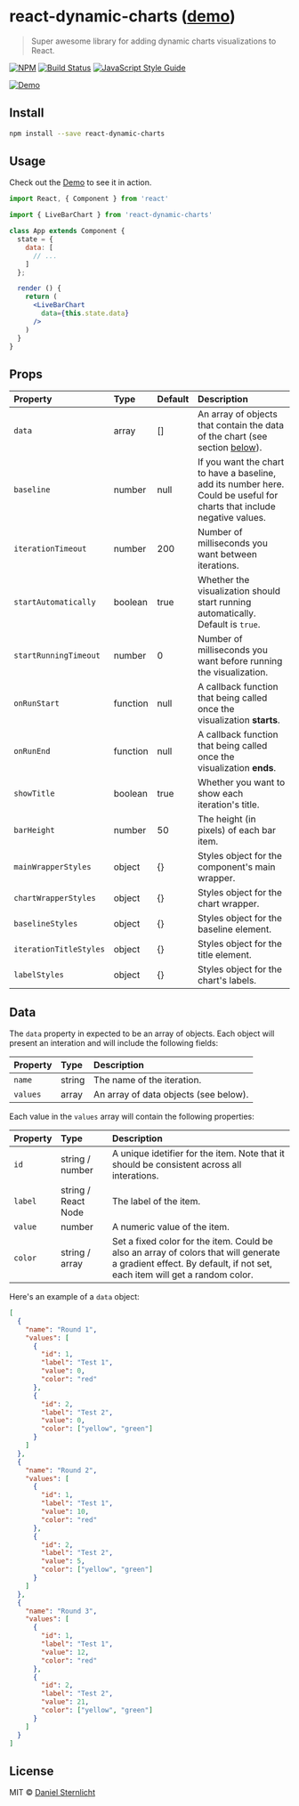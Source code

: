 # react-dynamic-charts ([demo](https://dsternlicht.github.io/react-dynamic-charts/))

> Super awesome library for adding dynamic charts visualizations to React.

[![NPM](https://img.shields.io/npm/v/react-dynamic-charts.svg)](https://www.npmjs.com/package/react-dynamic-charts) [![Build Status](https://travis-ci.com/dsternlicht/react-dynamic-charts.svg?branch=master)](https://travis-ci.com/dsternlicht/react-dynamic-charts) [![JavaScript Style Guide](https://img.shields.io/badge/code_style-standard-brightgreen.svg)](https://standardjs.com)

[![Demo](https://raw.githubusercontent.com/dsternlicht/react-dynamic-charts/master/example/demo.gif)](https://dsternlicht.github.io/react-dynamic-charts/)

## Install

```bash
npm install --save react-dynamic-charts
```

## Usage

Check out the [Demo](https://dsternlicht.github.io/react-dynamic-charts/) to see it in action.

```jsx
import React, { Component } from 'react'

import { LiveBarChart } from 'react-dynamic-charts'

class App extends Component {
  state = {
    data: [
      // ...
    ]
  };

  render () {
    return (
      <LiveBarChart
        data={this.state.data}
      />
    )
  }
}
```

## Props

| Property      | Type               | Default                               | Description                                                                                                                                  |
|:--------------|:-------------------|:--------------------------------------|:---------------------------------------------------------------------------------------------------------------------------------------------|
| `data`  | array           | []                                  | An array of objects that contain the data of the chart (see section [below](https://github.com/dsternlicht/react-dynamic-charts#data)). |
| `baseline`  | number           | null                                  | If you want the chart to have a baseline, add its number here. Could be useful for charts that include negative values. |
| `iterationTimeout`  | number           | 200                         | Number of milliseconds you want between iterations. |
| `startAutomatically`  | boolean           | true                                  | Whether the visualization should start running automatically. Default is `true`. |
| `startRunningTimeout`  | number           | 0                         | Number of milliseconds you want before running the visualization. |
| `onRunStart`  | function           | null                                  | A callback function that being called once the visualization **starts**. |
| `onRunEnd`  | function           | null                                  | A callback function that being called once the visualization **ends**. |
| `showTitle`  | boolean           | true                                  | Whether you want to show each iteration's title. |
| `barHeight`  | number           | 50                                  | The height (in pixels) of each bar item. |
| `mainWrapperStyles`  | object           | {}                                  | Styles object for the component's main wrapper. |
| `chartWrapperStyles`  | object           | {}                                  | Styles object for the chart wrapper. |
| `baselineStyles`  | object           | {}                                  | Styles object for the baseline element. |
| `iterationTitleStyles`  | object           | {}                                  | Styles object for the title element. |
| `labelStyles`  | object           | {}                                  | Styles object for the chart's labels. |

## Data

The `data` property in expected to be an array of objects. Each object will present an interation and will include the following fields:

| Property      | Type          | Description                                                                                                                                  |
|:--------------|:-------------------|:---------------------------------------------------------------------------------------------------------------------------------------------|
| `name` | string | The name of the iteration. 
| `values` | array | An array of data objects (see below).


Each value in the `values` array will contain the following properties:

| Property      | Type          | Description                                                                                                                                  |
|:--------------|:-------------------|:---------------------------------------------------------------------------------------------------------------------------------------------|
| `id` | string / number | A unique idetifier for the item. Note that it should be consistent across all interations. |
| `label` | string / React Node | The label of the item. |
| `value` | number | A numeric value of the item. |
| `color` | string / array | Set a fixed color for the item. Could be also an array of colors that will generate a gradient effect. By default, if not set, each item will get a random color. |


Here's an example of a `data` object:

```json
[
  {
    "name": "Round 1",
    "values": [
      {
        "id": 1,
        "label": "Test 1",
        "value": 0,
        "color": "red"
      },
      {
        "id": 2,
        "label": "Test 2",
        "value": 0,
        "color": ["yellow", "green"]
      }
    ]
  },
  {
    "name": "Round 2",
    "values": [
      {
        "id": 1,
        "label": "Test 1",
        "value": 10,
        "color": "red"
      },
      {
        "id": 2,
        "label": "Test 2",
        "value": 5,
        "color": ["yellow", "green"]
      }
    ]
  },
  {
    "name": "Round 3",
    "values": [
      {
        "id": 1,
        "label": "Test 1",
        "value": 12,
        "color": "red"
      },
      {
        "id": 2,
        "label": "Test 2",
        "value": 21,
        "color": ["yellow", "green"]
      }
    ]
  }
]
```

## License

MIT © [Daniel Sternlicht](https://github.com/dsternlicht)
